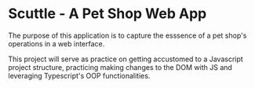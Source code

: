 # Scuttle - A Pet Shop Web App

The purpose of this application is to capture the esssence of a pet shop's operations in a web interface.

This project will serve as practice on getting accustomed to a Javascript project structure, practicing making changes to the DOM with JS
and leveraging Typescript's OOP functionalities. 
